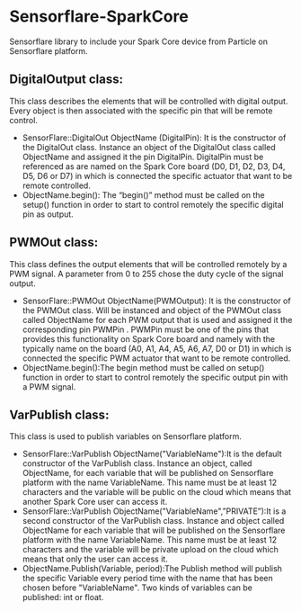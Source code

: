 # Sensorflare-SparkCore

Sensorflare library to include your Spark Core device from Particle on Sensorflare platform.

DigitalOutput class:
--
This class describes the elements that will be controlled with digital output.  Every object is then associated with the specific pin that will be remote control.

-   SensorFlare::DigitalOut ObjectName (DigitalPin): It is the constructor of the DigitalOut class. Instance an object of the DigitalOut class called ObjectName and assigned it the pin DigitalPin. DigitalPin must be referenced as are named on the Spark Core board (D0, D1, D2, D3, D4, D5, D6 or D7) in which is connected the specific actuator that want to be remote controlled.
-   ObjectName.begin(): The “begin()” method must be called on the setup() function in order to start to control remotely the specific digital pin as output.

PWMOut class:
--
This class defines the output elements that will be controlled remotely by a PWM signal. A parameter from 0 to 255 chose the duty cycle of the signal output.

-   SensorFlare::PWMOut ObjectName(PWMOutput): It is the constructor of the PWMOut class. Will be instanced and object of the PWMOut class called ObjectName for each PWM output that is used and assigned it the corresponding pin PWMPin . PWMPin must be one of the pins that provides this functionality on Spark Core board and namely with the typically name on the board (A0, A1, A4, A5, A6, A7, D0 or D1) in which is connected the specific PWM actuator that want to be remote controlled.    
-   ObjectName.begin():The begin method must be called on setup() function in order to start to control remotely the specific output pin with a PWM signal.

VarPublish class: 
--
This class is used to publish variables on Sensorflare platform.

-   SensorFlare::VarPublish ObjectName("VariableName"):It is the default constructor of the VarPublish class. Instance an object, called ObjectName, for each variable that will be published on Sensorflare platform with the name VariableName. This name must be at least 12 characters and the variable will be public on the cloud which means that another Spark Core user can access it.
-   SensorFlare::VarPublish ObjectName("VariableName",”PRIVATE”):It is a second constructor of the VarPublish class. Instance and object called ObjectName for each variable that will be published on the Sensorflare platform with the name VariableName. This name must be at least 12 characters and the variable will be private upload on the cloud which means that only the user can access it.
-   ObjectName.Publish(Variable, period):The Publish method will publish the specific Variable every period time with the name that has been chosen before "VariableName". Two kinds of variables can be published: int or float.
